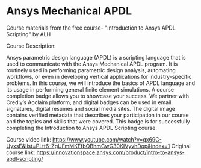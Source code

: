 # Ansys Mechanical APDL
Course materials from the free course- "Introduction to Ansys APDL Scripting" by ALH

Course Description:

Ansys parametric design language (APDL) is a scripting language that is used to communicate with the Ansys Mechanical APDL program. It is routinely used in performing parametric design analysis, automating workflows, or even in developing vertical applications for industry-specific problems. In this course, we will introduce the basics of APDL language and its usage in performing general finite element simulations.
A course completion badge allows you to showcase your success. We partner with Credly’s Acclaim platform, and digital badges can be used in email signatures, digital resumes and social media sites. The digital image contains verified metadata that describes your participation in our course and the topics and skills that were covered. This badge is for successfully completing the Introduction to Ansys APDL Scripting course.

Course video link: https://www.youtube.com/watch?v=qx69C-UyxsE&list=PLtt6-ZgUFmMKFfbOBhmCwG30KIVyvhDop&index=1
Original course link: https://innovationspace.ansys.com/product/intro-to-ansys-apdl-scripting/

